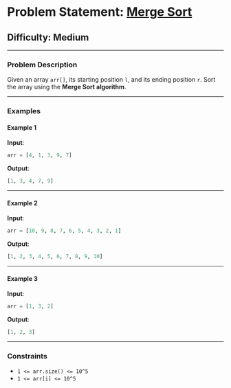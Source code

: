 # Problem Statement: [Merge Sort](https://www.geeksforgeeks.org/problems/merge-sort/1)

## Difficulty: Medium  
---

### **Problem Description**  

Given an array `arr[]`, its starting position `l`, and its ending position `r`. Sort the array using the **Merge Sort algorithm**.

---

### **Examples**  

#### **Example 1**  
**Input**:  
```python
arr = [4, 1, 3, 9, 7]
```
**Output**:  
```python
[1, 3, 4, 7, 9]
```

---

#### **Example 2**  
**Input**:  
```python
arr = [10, 9, 8, 7, 6, 5, 4, 3, 2, 1]
```
**Output**:  
```python
[1, 2, 3, 4, 5, 6, 7, 8, 9, 10]
```

---

#### **Example 3**  
**Input**:  
```python
arr = [1, 3, 2]
```
**Output**:  
```python
[1, 2, 3]
```

---

### **Constraints**  
- `1 <= arr.size() <= 10^5`  
- `1 <= arr[i] <= 10^5`  